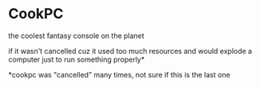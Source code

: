 # CookPC
the coolest fantasy console on the planet

if it wasn't cancelled cuz it used too much resources and would explode a computer just to run something properly*

*cookpc was "cancelled" many times, not sure if this is the last one
